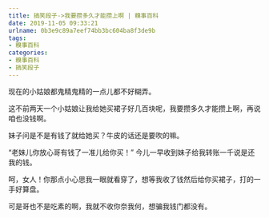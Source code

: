 ```yaml
---
title: 搞笑段子->我要攒多久才能攒上啊 | 糗事百科
date: 2019-11-05 09:33:21
urlname: 0b3e9c89a7eef74bb3bc604ba8f3de9b
tags: 
- 糗事百科
categories:
- 糗事百科
- 搞笑段子
---
```

现在的小姑娘都鬼精鬼精的一点儿都不好糊弄。

这不前两天一个小姑娘让我给她买裙子好几百块呢，我要攒多久才能攒上啊，再说咱也没钱啊。

妹子问是不是有钱了就给她买？牛皮的话还是要吹的嘛。

“老妹儿你放心哥有钱了一准儿给你买！”      今儿一早收到妹子给我转账一千说是还我的钱。

呵，女人！你那点小心思我一眼就看穿了，想等我收了钱然后给你买裙子，打的一手好算盘。

可是哥也不是吃素的啊，我就不收你奈我何，想骗我钱门都没有。


